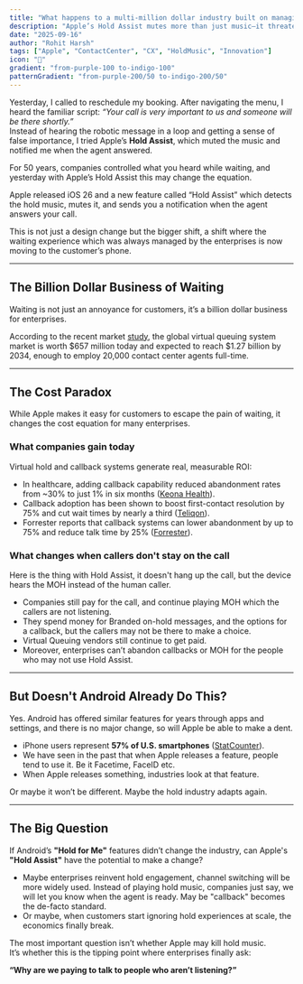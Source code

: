 ```yaml
---
title: "What happens to a multi-million dollar industry built on managing wait times when Apple makes waiting painless?"
description: "Apple’s Hold Assist mutes more than just music—it threatens a billion-dollar industry built on waiting."
date: "2025-09-16"
author: "Rohit Harsh"
tags: ["Apple", "ContactCenter", "CX", "HoldMusic", "Innovation"]
icon: "📱"
gradient: "from-purple-100 to-indigo-100"
patternGradient: "from-purple-200/50 to-indigo-200/50"
---
```


Yesterday, I called to reschedule my booking. After navigating the menu, I heard the familiar script: *“Your call is very important to us and someone will be there shortly.”*  
Instead of hearing the robotic message in a loop and getting a sense of false importance, I tried Apple’s **Hold Assist**, which muted the music and notified me when the agent answered.  

For 50 years, companies controlled what you heard while waiting, and yesterday with Apple’s Hold Assist this may change the equation. 

Apple released iOS 26 and a new feature called “Hold Assist” which detects the hold music, mutes it, and sends you a notification when the agent answers your call. 

This is not just a design change but the bigger shift, a shift where the waiting experience which was always managed by the enterprises is now moving to the customer’s phone. 

---

## The Billion Dollar Business of Waiting  

Waiting is not just an annoyance for customers, it’s a billion dollar business for enterprises.  

According to the recent market [study](https://dimensionmarketresearch.com/report/virtual-queuing-system-market/), the global virtual queuing system market is worth $657 million today and expected to reach $1.27 billion by 2034, enough to employ 20,000 contact center agents full-time.

---

## The Cost Paradox  

While Apple makes it easy for customers to escape the pain of waiting, it changes the cost equation for many enterprises.  

### What companies gain today  

Virtual hold and callback systems generate real, measurable ROI:  

- In healthcare, adding callback capability reduced abandonment rates from ~30% to just 1% in six months ([Keona Health](https://www.keonahealth.com/resources/missed-calls-healthcare-call-abandonment-roi)).  
- Callback adoption has been shown to boost first-contact resolution by 75% and cut wait times by nearly a third ([Teliqon](https://teliqon.io/blog/how-intelligent-callback-queues-reduce-wait-times)).  
- Forrester reports that callback systems can lower abandonment by up to 75% and reduce talk time by 25% ([Forrester](https://tei.forrester.com/go/Talkdesk/CXCloud/?lang=en-us)).  

### What changes when callers don't stay on the call

Here is the thing with Hold Assist, it doesn't hang up the call, but the device hears the MOH instead of the human caller.  

- Companies still pay for the call, and continue playing MOH which the callers are not listening. 
- They spend money for Branded on-hold messages, and the options for a callback, but the callers may not be there to make a choice.  
- Virtual Queuing vendors still continue to get paid.  
- Moreover, enterprises can’t abandon callbacks or MOH for the people who may not use Hold Assist. 

---

## But Doesn't Android Already Do This?

Yes. Android has offered similar features for years through apps and settings, and there is no major change, so will Apple be able to make a dent. 

- iPhone users represent **57% of U.S. smartphones** ([StatCounter](https://gs.statcounter.com/os-market-share/mobile/united-states-of-america)).  
- We have seen in the past that when Apple releases a feature, people tend to use it. Be it Facetime, FaceID etc. 
- When Apple releases something, industries look at that feature.  

Or maybe it won’t be different. Maybe the hold industry adapts again.  

---

## The Big Question  

If Android’s **"Hold for Me"** features didn’t change the industry, can Apple's **"Hold Assist"** have the potential to make a change? 

- Maybe enterprises reinvent hold engagement, channel switching will be more widely used. Instead of playing hold music, companies just say, we will let you know when the agent is ready. May be "callback" becomes the de-facto standard. 
- Or maybe, when customers start ignoring hold experiences at scale, the economics finally break.  

The most important question isn’t whether Apple may kill hold music.  
It’s whether this is the tipping point where enterprises finally ask:  

**“Why are we paying to talk to people who aren’t listening?”**
